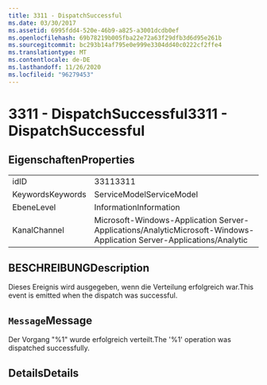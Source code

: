 ```yaml
---
title: 3311 - DispatchSuccessful
ms.date: 03/30/2017
ms.assetid: 6995fdd4-520e-46b9-a825-a3001dcdb0ef
ms.openlocfilehash: 69b78219b005fba22e72a63f29dfb3d6d95e261b
ms.sourcegitcommit: bc293b14af795e0e999e3304dd40c0222cf2ffe4
ms.translationtype: MT
ms.contentlocale: de-DE
ms.lasthandoff: 11/26/2020
ms.locfileid: "96279453"
---
```

# <a name="3311---dispatchsuccessful"></a><span data-ttu-id="28ee9-102">3311 - DispatchSuccessful</span><span class="sxs-lookup"><span data-stu-id="28ee9-102">3311 - DispatchSuccessful</span></span>

## <a name="properties"></a><span data-ttu-id="28ee9-103">Eigenschaften</span><span class="sxs-lookup"><span data-stu-id="28ee9-103">Properties</span></span>  
  
|||  
|-|-|  
|<span data-ttu-id="28ee9-104">id</span><span class="sxs-lookup"><span data-stu-id="28ee9-104">ID</span></span>|<span data-ttu-id="28ee9-105">3311</span><span class="sxs-lookup"><span data-stu-id="28ee9-105">3311</span></span>|  
|<span data-ttu-id="28ee9-106">Keywords</span><span class="sxs-lookup"><span data-stu-id="28ee9-106">Keywords</span></span>|<span data-ttu-id="28ee9-107">ServiceModel</span><span class="sxs-lookup"><span data-stu-id="28ee9-107">ServiceModel</span></span>|  
|<span data-ttu-id="28ee9-108">Ebene</span><span class="sxs-lookup"><span data-stu-id="28ee9-108">Level</span></span>|<span data-ttu-id="28ee9-109">Information</span><span class="sxs-lookup"><span data-stu-id="28ee9-109">Information</span></span>|  
|<span data-ttu-id="28ee9-110">Kanal</span><span class="sxs-lookup"><span data-stu-id="28ee9-110">Channel</span></span>|<span data-ttu-id="28ee9-111">Microsoft-Windows-Application Server-Applications/Analytic</span><span class="sxs-lookup"><span data-stu-id="28ee9-111">Microsoft-Windows-Application Server-Applications/Analytic</span></span>|  
  
## <a name="description"></a><span data-ttu-id="28ee9-112">BESCHREIBUNG</span><span class="sxs-lookup"><span data-stu-id="28ee9-112">Description</span></span>  

 <span data-ttu-id="28ee9-113">Dieses Ereignis wird ausgegeben, wenn die Verteilung erfolgreich war.</span><span class="sxs-lookup"><span data-stu-id="28ee9-113">This event is emitted when the dispatch was successful.</span></span>  
  
## <a name="message"></a><span data-ttu-id="28ee9-114">`Message`</span><span class="sxs-lookup"><span data-stu-id="28ee9-114">Message</span></span>  

 <span data-ttu-id="28ee9-115">Der Vorgang "%1" wurde erfolgreich verteilt.</span><span class="sxs-lookup"><span data-stu-id="28ee9-115">The '%1' operation was dispatched successfully.</span></span>  
  
## <a name="details"></a><span data-ttu-id="28ee9-116">Details</span><span class="sxs-lookup"><span data-stu-id="28ee9-116">Details</span></span>
